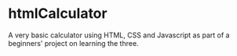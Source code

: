 # htmlCalculator
A very basic calculator using HTML, CSS and Javascript as part of a beginners' project on learning the three.

